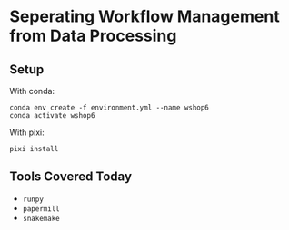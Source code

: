 # Seperating Workflow Management from Data Processing

## Setup

With conda:

```
conda env create -f environment.yml --name wshop6
conda activate wshop6
```


With pixi:

```
pixi install
```


## Tools Covered Today
  - `runpy`
  - `papermill`
  - `snakemake`